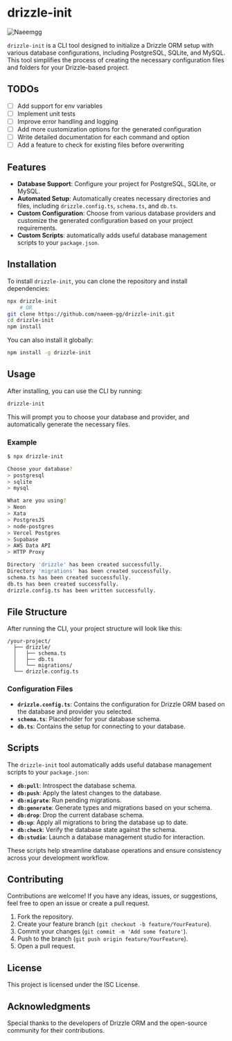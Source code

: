 # drizzle-init

![Naeemgg](https://img.shields.io/badge/Naeemgg-yellow)

`drizzle-init` is a CLI tool designed to initialize a Drizzle ORM setup with various database configurations, including PostgreSQL, SQLite, and MySQL. This tool simplifies the process of creating the necessary configuration files and folders for your Drizzle-based project.

## TODOs

- [ ] Add support for env variables
- [ ] Implement unit tests
- [ ] Improve error handling and logging
- [ ] Add more customization options for the generated configuration
- [ ] Write detailed documentation for each command and option
- [ ] Add a feature to check for existing files before overwriting

## Features

- **Database Support**: Configure your project for PostgreSQL, SQLite, or MySQL.
- **Automated Setup**: Automatically creates necessary directories and files, including `drizzle.config.ts`, `schema.ts`, and `db.ts`.
- **Custom Configuration**: Choose from various database providers and customize the generated configuration based on your project requirements.
- **Custom Scripts**: automatically adds useful database management scripts to your `package.json`.
## Installation

To install `drizzle-init`, you can clone the repository and install dependencies:

```bash
npx drizzle-init
    # OR
git clone https://github.com/naeem-gg/drizzle-init.git
cd drizzle-init
npm install
```

You can also install it globally:

```bash
npm install -g drizzle-init
```

## Usage

After installing, you can use the CLI by running:

```bash
drizzle-init
```

This will prompt you to choose your database and provider, and automatically generate the necessary files.

### Example

```bash
$ npx drizzle-init

Choose your database?
> postgresql
> sqlite
> mysql

What are you using?
> Neon
> Xata
> PostgresJS
> node-postgres
> Vercel Postgres
> Supabase
> AWS Data API
> HTTP Proxy

Directory 'drizzle' has been created successfully.
Directory 'migrations' has been created successfully.
schema.ts has been created successfully.
db.ts has been created successfully.
drizzle.config.ts has been written successfully.
```

## File Structure

After running the CLI, your project structure will look like this:

```
/your-project/
  ├── drizzle/
  │   ├── schema.ts
  │   ├── db.ts
  │   └── migrations/
  └── drizzle.config.ts
```

### Configuration Files

- **`drizzle.config.ts`**: Contains the configuration for Drizzle ORM based on the database and provider you selected.
- **`schema.ts`**: Placeholder for your database schema.
- **`db.ts`**: Contains the setup for connecting to your database.

## Scripts

The `drizzle-init` tool automatically adds useful database management scripts to your `package.json`:

- **`db:pull`**: Introspect the database schema.
- **`db:push`**: Apply the latest changes to the database.
- **`db:migrate`**: Run pending migrations.
- **`db:generate`**: Generate types and migrations based on your schema.
- **`db:drop`**: Drop the current database schema.
- **`db:up`**: Apply all migrations to bring the database up to date.
- **`db:check`**: Verify the database state against the schema.
- **`db:studio`**: Launch a database management studio for interaction.

These scripts help streamline database operations and ensure consistency across your development workflow.


## Contributing

Contributions are welcome! If you have any ideas, issues, or suggestions, feel free to open an issue or create a pull request.

1. Fork the repository.
2. Create your feature branch (`git checkout -b feature/YourFeature`).
3. Commit your changes (`git commit -m 'Add some feature'`).
4. Push to the branch (`git push origin feature/YourFeature`).
5. Open a pull request.

## License

This project is licensed under the ISC License.

## Acknowledgments

Special thanks to the developers of Drizzle ORM and the open-source community for their contributions.

